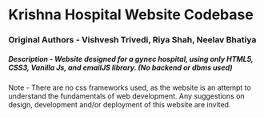 # Krishna Hospital Website Codebase
### Original Authors - Vishvesh Trivedi, Riya Shah, Neelav Bhatiya
##### Description - Website designed for a gynec hospital, using only HTML5, CSS3, Vanilla Js, and emailJS library. (No backend or dbms used)
Note - There are no css frameworks used, as the website is an attempt to understand the fundamentals of web development.
Any suggestions on design, development and/or deployment of this website are invited.
